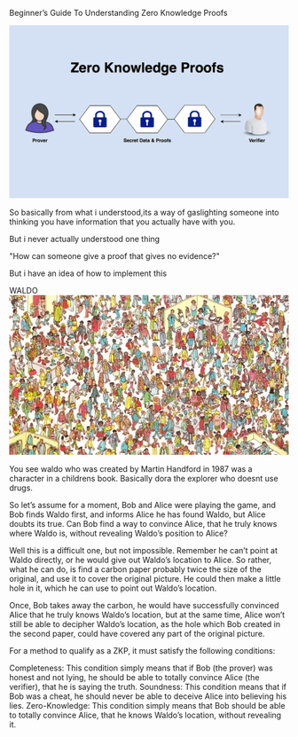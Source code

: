 Beginner’s Guide To Understanding Zero Knowledge Proofs

![alt text](image.png)

So basically from what i understood,its a way of gaslighting someone into thinking you have information that you actually have with you.

But i never actually understood one thing

"How can someone give a proof that gives no evidence?"

But i have an idea of how to implement this

WALDO
![alt text](image-1.png)

You see waldo who was created by Martin Handford in 1987 was a character in a childrens book.
Basically dora the explorer who doesnt use drugs.

So let’s assume for a moment, Bob and Alice were playing the game, and Bob finds Waldo first, and informs Alice he has found Waldo, but Alice doubts its true. Can Bob find a way to convince Alice, that he truly knows where Waldo is, without revealing Waldo’s position to Alice?

Well this is a difficult one, but not impossible. Remember he can’t point at Waldo directly, or he would give out Waldo’s location to Alice. So rather, what he can do, is find a carbon paper probably twice the size of the original, and use it to cover the original picture. He could then make a little hole in it, which he can use to point out Waldo’s location.

Once, Bob takes away the carbon, he would have successfully convinced Alice that he truly knows Waldo’s location, but at the same time, Alice won’t still be able to decipher Waldo’s location, as the hole which Bob created in the second paper, could have covered any part of the original picture.


For a method to qualify as a ZKP, it must satisfy the following conditions:

Completeness: This condition simply means that if Bob (the prover) was honest and not lying, he should be able to totally convince Alice (the verifier), that he is saying the truth.
Soundness: This condition means that if Bob was a cheat, he should never be able to deceive Alice into believing his lies.
Zero-Knowledge: This condition simply means that Bob should be able to totally convince Alice, that he knows Waldo’s location, without revealing it.
